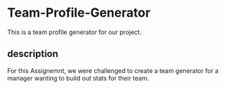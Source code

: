 # Team-Profile-Generator
This is a team profile generator for our project. 

## description
For this Assignemnt, we were challenged to create a team generator for a manager wanting to build out stats for their team.
